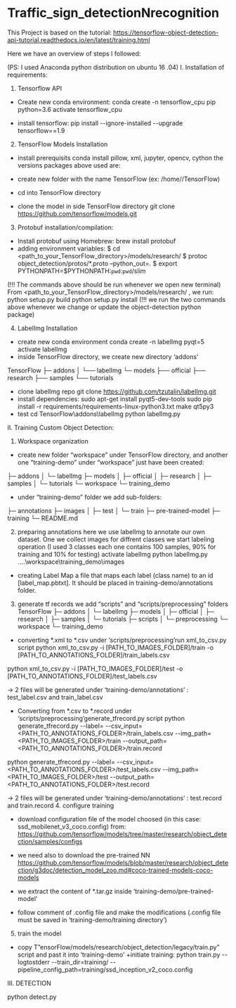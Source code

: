 # Traffic_sign_detectionNrecognition

This Project is based on the tutorial: 
https://tensorflow-object-detection-api-tutorial.readthedocs.io/en/latest/training.html

Here we have an overview of steps I followed:

(PS: I used Anaconda python distribution on ubuntu 16 .04)
I. Installation of requirements:
1. Tensorflow API
+ Create new conda environment:
conda create -n tensorflow_cpu pip python=3.6
activate tensorflow_cpu

+ install tensorflow:
pip install --ignore-installed --upgrade tensorflow==1.9

2. TensorFlow Models Installation
+ install prerequisits
conda install pillow, xml, jupyter, opencv, cython
the versions packages above used are:

+ create new folder with the name TensorFlow
(ex: /home/<user>/TensorFlow)
+ cd into TensorFlow directory
+ clone the model in side TensorFlow directory
git clone https://github.com/tensorflow/models.git

3. Protobuf installation/compilation:
+ Install protobuf using Homebrew:
brew install protobuf
+ adding environment variables:
$ cd <path_to_your_TensorFlow_directory>/models/research/
$ protoc object_detection/protos/*.proto –python_out=.
$ export PYTHONPATH=$PYTHONPATH:`pwd`:`pwd`/slim

(!!! The commands above should be run whenever we open new terminal)
From <path_to_your_TensorFlow_directory>/models/research/ , we run:
python setup.py build
python setup.py install
(!!! we run the two commands above whenever we change or update the object-detection python package)

4. LabelImg Installation
+ create new conda environment
conda create -n labelImg pyqt=5
activate labelImg
+ inside TensorFlow directory, we create new directory ‘addons’

TensorFlow
├─ addons
│   └── labelImg
└─ models
    ├── official
    ├── research
    ├── samples
    └── tutorials
+ clone labelImg repo
git clone https://github.com/tzutalin/labelImg.git
+ install dependencies:
sudo apt-get install pyqt5-dev-tools
sudo pip install -r requirements/requirements-linux-python3.txt
make qt5py3
+ test
cd TensorFlow\addons\labelImg
python labelImg.py

II. Training Custom Object Detection:
1. Workspace organization
+ create new folder “workspace” under TensorFlow directory, and another one “training-demo” under “workspace” just have been created:

├─ addons
│   └─ labelImg
├─ models
│   ├─ official
│   ├─ research
│   ├─ samples
│   └─ tutorials
└─ workspace
    └─ training_demo
    
+ under “training-demo”  folder we add sub-folders: 

├─ annotations
├─ images
│   ├─ test
│   └─ train
├─ pre-trained-model
├─ training
└─ README.md

2. preparing annotations
here we use labelImg to annotate our own dataset. One we collect images for diffrent classes we start labeling operation
(I used 3 classes each one contains 100 samples, 90% for training and 10% for testing)
activate labelImg
python labelImg.py ..\..\workspace\training_demo\images
+ creating Label Map
a file that maps each label (class name) to an id [label_map.pbtxt]. It should be placed in
training-demo/annotations folder.
3. generate tf records
we add “scripts” and “scripts/preprocessing” folders
TensorFlow
├─ addons
│   └─ labelImg
├─ models
│   ├─ official
│   ├─ research
│   ├─ samples
│   └─ tutorials
├─ scripts
│   └─ preprocessing
└─ workspace
    └─ training_demo

+ converting *.xml to *.csv
under ‘scripts/preprocessing’run xml_to_csv.py script
python xml_to_csv.py -i [PATH_TO_IMAGES_FOLDER]/train -o [PATH_TO_ANNOTATIONS_FOLDER]/train_labels.csv

python xml_to_csv.py -i [PATH_TO_IMAGES_FOLDER]/test -o [PATH_TO_ANNOTATIONS_FOLDER]/test_labels.csv

→ 2 files will be generated under ‘training-demo/annotations’ : test_label.csv and train_label.csv

+ Converting from *.csv to *.record
under ‘scripts/preprocessing’generate_tfrecord.py script
python generate_tfrecord.py --label=<LABEL> --csv_input=<PATH_TO_ANNOTATIONS_FOLDER>/train_labels.csv
--img_path=<PATH_TO_IMAGES_FOLDER>/train  --output_path=<PATH_TO_ANNOTATIONS_FOLDER>/train.record

python generate_tfrecord.py --label=<LABEL> --csv_input=<PATH_TO_ANNOTATIONS_FOLDER>/test_labels.csv
--img_path=<PATH_TO_IMAGES_FOLDER>/test
--output_path=<PATH_TO_ANNOTATIONS_FOLDER>/test.record

→ 2 files will be generated under ‘training-demo/annotations’ : test.record and train.record
4. configure training
+ download configuration file of the model choosed (in this case: ssd_mobilenet_v3_coco.config) from:
https://github.com/tensorflow/models/tree/master/research/object_detection/samples/configs

+ we need also to download the pre-trained NN
https://github.com/tensorflow/models/blob/master/research/object_detection/g3doc/detection_model_zoo.md#coco-trained-models-coco-models

+ we extract the content of *.tar.gz inside ‘training-demo/pre-trained-model’

+ follow comment of .config file and make the modifications
(.config file must be saved in ‘training-demo/training directory’)

5. train the model
+ copy T”ensorFlow/models/research/object_detection/legacy/train.py” script and past it into ‘training-demo’
+initiate training:
python train.py --logtostderr --train_dir=training/ --pipeline_config_path=training/ssd_inception_v2_coco.config

III. DETECTION

python detect.py










